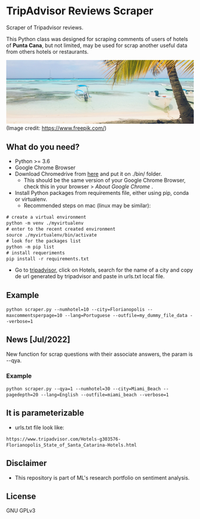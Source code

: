 # TripAdvisor Reviews Scraper

Scraper of Tripadvisor reviews.

This Python class was designed for scraping comments of users of hotels of **Punta Cana**, but not limited,
may be used for scrap another useful data from others hotels or restaurants. 

![green-palms-raise-up-sky-sunny-beach](img/green-palms-raise-up-sky-sunny-beach.png?raw=true "Title")
<br/>
(Image credit: https://www.freepik.com/)


## What do you need?
- Python >= 3.6
- Google Chrome Browser
- Download Chromedrive from [here](https://chromedriver.storage.googleapis.com/index.html) and put it on ./bin/ folder.
  - This should be the same version of your Google Chrome Browser, check this in your browser > _About Google Chrome_ .
- Install Python packages from requirements file, either using pip, conda or virtualenv.
  - Recommended steps on mac (linux may be similar):
```shell
# create a virtual environment
python -m venv ./myvirtualenv
# enter to the recent created environment
source ./myvirtualenv/bin/activate
# look for the packages list
python -m pip list
# install requeriments
pip install -r requirements.txt

```
- Go to [tripadvisor](https://www.tripadvisor.com), click on Hotels, search for the name of a city and copy de url generated
by tripadvisor and paste in urls.txt local file.

## Example
```shell
python scraper.py --numhotel=10 --city=Florianopolis --maxcommentsperpage=10 --lang=Portuguese --outfile=my_dummy_file_data --verbose=1

```

## News [Jul/2022]
New function for scrap questions with their associate answers, the param is --qya.
### Example
```shell
python scraper.py --qya=1 --numhotel=30 --city=Miami_Beach --pagedepth=20 --lang=English --outfile=miami_beach --verbose=1 
```
## It is parameterizable

 - urls.txt file look like:
```
https://www.tripadvisor.com/Hotels-g303576-Florianopolis_State_of_Santa_Catarina-Hotels.html
```

## Disclaimer
 - This repository is part of ML's research portfolio on sentiment analysis.

## License
GNU GPLv3
